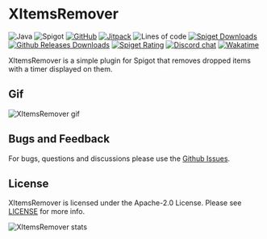 # XItemsRemover

![Java](https://img.shields.io/badge/Java-8%2B-brightgreen)
![Spigot](https://img.shields.io/badge/Tested%20on-Spigot%201.16.3-informational)
[![GitHub](https://img.shields.io/github/license/Xezard/XItemsRemover)](https://github.com/Xezard/XItemsRemover/blob/master/LICENSE) 
[![Jitpack](https://jitpack.io/v/Xezard/XItemsRemover.svg)](https://jitpack.io/#Xezard/XItemsRemover) 
![Lines of code](https://img.shields.io/tokei/lines/github/Xezard/XItemsRemover?label=lines%20of%20code) 
[![Spiget Downloads](https://img.shields.io/spiget/downloads/85123?label=downloads%20%5Bspigot%5D)](https://www.spigotmc.org/resources/xitemsremover.85123/)
[![Github Releases Downloads](https://img.shields.io/github/downloads/Xezard/XItemsRemover/total?label=downloads%20%5Bgithub%20releases%5D)](https://github.com/Xezard/XItemsRemover/releases)
[![Spiget Rating](https://img.shields.io/spiget/rating/85123)](https://www.spigotmc.org/resources/xitemsremover.85123/) 
[![Discord chat](https://img.shields.io/discord/775493797702139914?color=blue&label=discord)](https://discord.gg/JZ9uZ5aXwf)
[![Wakatime](https://wakatime.com/badge/user/d6a049ff-6a4a-43a6-84ca-2a7d63329349/project/bd3581d7-d99b-423e-b337-4a159232f801.svg)](https://wakatime.com/badge/user/d6a049ff-6a4a-43a6-84ca-2a7d63329349/project/bd3581d7-d99b-423e-b337-4a159232f801)

XItemsRemover is a simple plugin for Spigot that removes dropped items with a timer displayed on them.

## Gif
![XItemsRemover gif](https://github.com/Xezard/XItemsRemover/blob/master/gif/XItemsRemover.gif)

## Bugs and Feedback

For bugs, questions and discussions please use the [Github Issues](https://github.com/Xezard/XItemsRemover/issues).

## License
XItemsRemover is licensed under the Apache-2.0 License. Please see [LICENSE](https://github.com/Xezard/XItemsRemover/blob/master/LICENSE "LICENSE") for more info.

![XItemsRemover stats](https://bstats.org/signatures/bukkit/XItemsRemover.svg)
